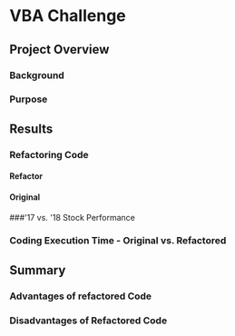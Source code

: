# VBA Challenge

## Project Overview

### Background

### Purpose
## Results


### Refactoring Code


#### Refactor

#### Original

###'17 vs. '18 Stock Performance


### Coding Execution Time - Original vs. Refactored


## Summary


### Advantages of refactored Code


### Disadvantages of Refactored Code
